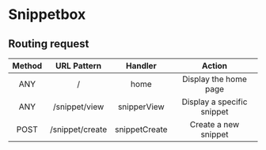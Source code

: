 # Snippetbox

## Routing request
| Method | URL Pattern | Handler    | Action    |
| :---:   | :---: | :---: | :---: |
| ANY | /   | home   | Display the home page   |
| ANY | /snippet/view    | snipperView   | Display a specific snippet   |
| POST | /snippet/create   | snippetCreate   | Create a new snippet   |